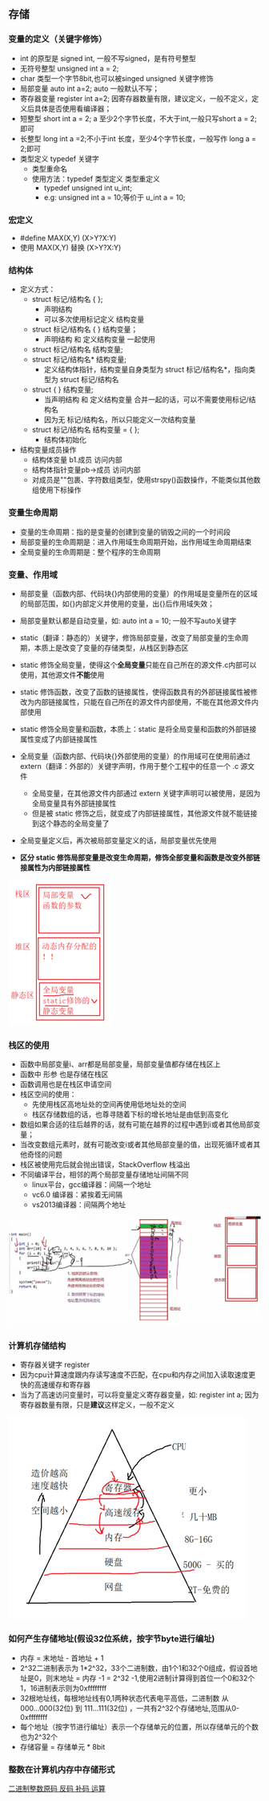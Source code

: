 ## 存储


### 变量的定义（关键字修饰）
- int 的原型是 signed int, 一般不写signed，是有符号整型
- 无符号整型 unsigned int a = 2; 
- char 类型一个字节8bit,也可以被singed unsigned 关键字修饰
- 局部变量 auto int a=2; auto 一般默认不写；
- 寄存器变量 register int a=2; 因寄存器数量有限，建议定义，一般不定义，定义后具体是否使用看编译器；
- 短整型 short int a = 2; a 至少2个字节长度，不大于int,一般只写short a = 2;即可
- 长整型 long int a =2;不小于int 长度，至少4个字节长度，一般写作 long a = 2;即可
- 类型定义 typedef 关键字
  - 类型重命名
  - 使用方法：typedef 类型定义 类型重定义
    - typedef unsigned int u_int;
    - e.g: unsigned int a = 10;等价于 u_int a = 10;

### 宏定义
- #define MAX(X,Y) (X>Y?X:Y)
- 使用 MAX(X,Y) 替换 (X>Y?X:Y)

### 结构体
- 定义方式：
  - struct 标记/结构名 { }; 
    - 声明结构
    - 可以多次使用标记定义 结构变量
  - struct 标记/结构名 { } 结构变量；
    - 声明结构 和 定义结构变量 一起使用
  - struct 标记/结构名 结构变量;
  - struct 标记/结构名* 结构变量;
    - 定义结构体指针，结构变量自身类型为 struct 标记/结构名*，指向类型为 struct 标记/结构名
  - struct { } 结构变量; 
    - 当声明结构 和 定义结构变量 合并一起的话，可以不需要使用标记/结构名
    - 因为无 标记/结构名，所以只能定义一次结构变量
  - struct 标记/结构名 结构变量 = { }; 
    - 结构体初始化
- 结构变量成员操作
  - 结构体变量 b1.成员 访问内部
  - 结构体指针变量pb->成员 访问内部
  - 对成员是""包裹、字符数组类型，使用strspy()函数操作，不能类似其他数组使用下标操作

### 变量生命周期

- 变量的生命周期：指的是变量的创建到变量的销毁之间的一个时间段
- 局部变量的生命周期是：进入作用域生命周期开始，出作用域生命周期结束
- 全局变量的生命周期是：整个程序的生命周期

### 变量、作用域

- 局部变量（函数内部、代码块{}内部使用的变量）的作用域是变量所在的区域的局部范围，如{}内部定义并使用的变量，出{}后作用域失效；
- 局部变量默认都是自动变量，如: auto int a = 10; 一般不写auto关键字

- static（翻译：静态的）关键字，修饰局部变量，改变了局部变量的生命周期，本质上是改变了变量的存储类型，从栈区到静态区
- static 修饰全局变量，使得这个**全局变量**只能在自己所在的源文件.c内部可以使用，其他源文件**不能**使用
- static 修饰函数，改变了函数的链接属性，使得函数具有的外部链接属性被修改为内部链接属性，只能在自己所在的源文件内部使用，不能在其他源文件内部使用
- static 修饰全局变量和函数，本质上：static 是将全局变量和函数的外部链接属性变成了内部链接属性

- 全局变量（函数内部、代码块{}外部使用的变量）的作用域可在使用前通过 extern（翻译：外部的）关键字声明，作用于整个工程中的任意一个 .c 源文件
  - 全局变量，在其他源文件内部通过 extern 关键字声明可以被使用，是因为全局变量具有外部链接属性
  - 但是被 static 修饰之后，就变成了内部链接属性，其他源文件就不能链接到这个静态的全局变量了

- 全局变量定义后，再次被局部变量定义的话，局部变量优先使用
- **区分 static 修饰局部变量是改变生命周期，修饰全部变量和函数是改变外部链接属性为内部链接属性**

![](./stack0.png)


### 栈区的使用

- 函数中局部变量i、arr都是局部变量，局部变量值都存储在栈区上
- 函数中 形参 也是存储在栈区
- 函数调用也是在栈区申请空间
- 栈区空间的使用：
  - 先使用栈区高地址处的空间再使用低地址处的空间
  - 栈区存储数组的话，也尊寻随着下标的增长地址是由低到高变化
- 数组如果合适的往后越界的话，就有可能在越界的过程中遇到i或者其他局部变量；
- 当改变数组元素时，就有可能改变i或者其他局部变量的值，出现死循环或者其他奇怪的问题
- 栈区被使用完后就会抛出错误，StackOverflow 栈溢出
- 不同编译平台，相邻的两个局部变量存储地址间隔不同
  - linux平台，gcc编译器：间隔一个地址
  - vc6.0 编译器：紧挨着无间隔
  - vs2013编译器：间隔两个地址

![](./stack.png)


### 计算机存储结构
- 寄存器关键字 register
- 因为cpu计算速度跟内存读写速度不匹配，在cpu和内存之间加入读取速度更快的高速缓存和寄存器
- 当为了高速访问变量时，可以将变量定义寄存器变量，如: register int a; 因为寄存器数量有限，只是**建议**这样定义，一般不定义

![](./register.png)

### 如何产生存储地址(假设32位系统，按字节byte进行编址)
- 内存 = 末地址 - 首地址 + 1
- 2^32二进制表示为 1*2^32，33个二进制数，由1个1和32个0组成，假设首地址是0，则末地址 = 内存 -1 = 2^32 -1,使用2进制计算得到首位一个0和32个1，16进制表示则为0xffffffff
- 32根地址线，每根地址线有0,1两种状态代表电平高低，二进制数 从 000...000(32位) 到 111...111(32位) ，一共有2^32个存储地址,范围从0-0xffffffff
- 每个地址（按字节进行编址）表示一个存储单元的位置，所以存储单元的个数也为2^32个
- 存储容量 = 存储单元 * 8bit

### 整数在计算机内存中存储形式

[二进制整数原码 反码 补码 运算](./../Operator/operators.md/#整数在计算机内存中存储形式)